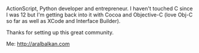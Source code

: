 ActionScript, Python developer and entrepreneur. I haven't touched C since I was 12 but I'm getting back into it with Cocoa and Objective-C (love Obj-C so far as well as XCode and Interface Builder). 

Thanks for setting up this great community.

Me: http://aralbalkan.com

